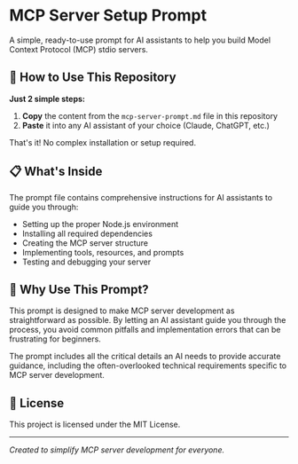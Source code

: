 # MCP Server Setup Prompt

A simple, ready-to-use prompt for AI assistants to help you build Model Context Protocol (MCP) stdio servers.

## 🚀 How to Use This Repository

**Just 2 simple steps:**

1. **Copy** the content from the `mcp-server-prompt.md` file in this repository
2. **Paste** it into any AI assistant of your choice (Claude, ChatGPT, etc.)

That's it! No complex installation or setup required.

## 📋 What's Inside

The prompt file contains comprehensive instructions for AI assistants to guide you through:

- Setting up the proper Node.js environment
- Installing all required dependencies
- Creating the MCP server structure
- Implementing tools, resources, and prompts
- Testing and debugging your server

## 🌟 Why Use This Prompt?

This prompt is designed to make MCP server development as straightforward as possible. By letting an AI assistant guide you through the process, you avoid common pitfalls and implementation errors that can be frustrating for beginners.

The prompt includes all the critical details an AI needs to provide accurate guidance, including the often-overlooked technical requirements specific to MCP server development.

## 📄 License

This project is licensed under the MIT License.

---

*Created to simplify MCP server development for everyone.*
